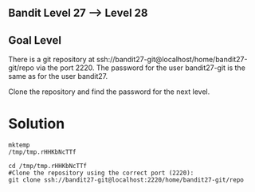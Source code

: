 ## Bandit Level 27 --> Level 28

## Goal Level 
There is a git repository at ssh://bandit27-git@localhost/home/bandit27-git/repo via the port 2220. The password for the user bandit27-git is the same as for the user bandit27.

Clone the repository and find the password for the next level.

# Solution 
```
mktemp
/tmp/tmp.rHHKbNcTTf

cd /tmp/tmp.rHHKbNcTTf
#Clone the repository using the correct port (2220):
git clone ssh://bandit27-git@localhost:2220/home/bandit27-git/repo
